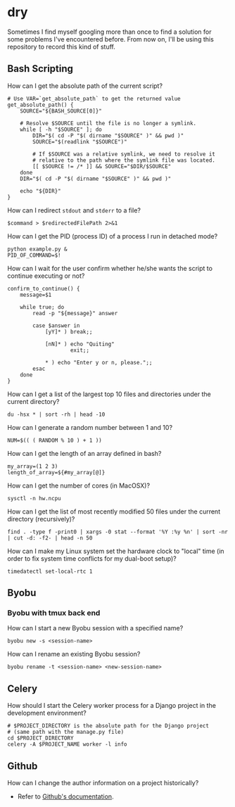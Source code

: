 # dry
Sometimes I find myself googling more than once to find a solution for some problems I've encountered before. From now on, I'll be using this repository to record this kind of stuff.

## Bash Scripting

How can I get the absolute path of the current script?
```shell
# Use VAR=`get_absolute_path` to get the returned value
get_absolute_path() {
    SOURCE="${BASH_SOURCE[0]}"

    # Resolve $SOURCE until the file is no longer a symlink.
    while [ -h "$SOURCE" ]; do
        DIR="$( cd -P "$( dirname "$SOURCE" )" && pwd )"
        SOURCE="$(readlink "$SOURCE")"

        # If $SOURCE was a relative symlink, we need to resolve it
        # relative to the path where the symlink file was located.
        [[ $SOURCE != /* ]] && SOURCE="$DIR/$SOURCE"
    done
    DIR="$( cd -P "$( dirname "$SOURCE" )" && pwd )"

    echo "${DIR}"
}
```

How can I redirect `stdout` and `stderr` to a file?
```shell
$command > $redirectedFilePath 2>&1 
```

How can I get the PID (process ID) of a process I run in detached mode?
```shell
python example.py &
PID_OF_COMMAND=$!
```

How can I wait for the user confirm whether he/she wants the script to continue executing or not?
```shell
confirm_to_continue() {
    message=$1

    while true; do
        read -p "${message}" answer

        case $answer in
            [yY]* ) break;;

            [nN]* ) echo "Quiting"
                    exit;;

            * ) echo "Enter y or n, please.";;
        esac
    done
}
```

How can I get a list of the largest top 10 files and directories under the current directory?
```shell
du -hsx * | sort -rh | head -10
```

How can I generate a random number between 1 and 10?
```shell
NUM=$(( ( RANDOM % 10 ) + 1 ))
```

How can I get the length of an array defined in bash?
```shell
my_array=(1 2 3)
length_of_array=${#my_array[@]}
```

How can I get the number of cores (in MacOSX)?
```shell
sysctl -n hw.ncpu
```

How can I get the list of most recently modified 50 files under the current directory (recursively)?
```shell
find . -type f -print0 | xargs -0 stat --format '%Y :%y %n' | sort -nr | cut -d: -f2- | head -n 50
```

How can I make my Linux system set the hardware clock to "local" time (in order to fix system time conflicts for my dual-boot setup)?
```shell
timedatectl set-local-rtc 1
```

## Byobu

### Byobu with tmux back end

How can I start a new Byobu session with a specified name?
```shell
byobu new -s <session-name>
````

How can I rename an existing Byobu session?
```shell
byobu rename -t <session-name> <new-session-name>
```

## Celery

How should I start the Celery worker process for a Django project in the development environment?
```shell
# $PROJECT_DIRECTORY is the absolute path for the Django project
# (same path with the manage.py file)
cd $PROJECT_DIRECTORY
celery -A $PROJECT_NAME worker -l info
```

## Github

How can I change the author information on a project historically?
- Refer to [Github's documentation](https://help.github.com/articles/changing-author-info/).
